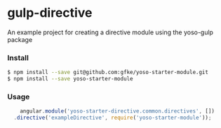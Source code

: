 # gulp-directive

An example project for creating a directive module using the yoso-gulp package

### Install
```bash
$ npm install --save git@github.com:gfke/yoso-starter-module.git
$ npm install --save yoso-starter-module
```

### Usage
```javascript
    angular.module('yoso-starter-directive.common.directives', [])
  .directive('exampleDirective', require('yoso-starter-module'));
 ```
